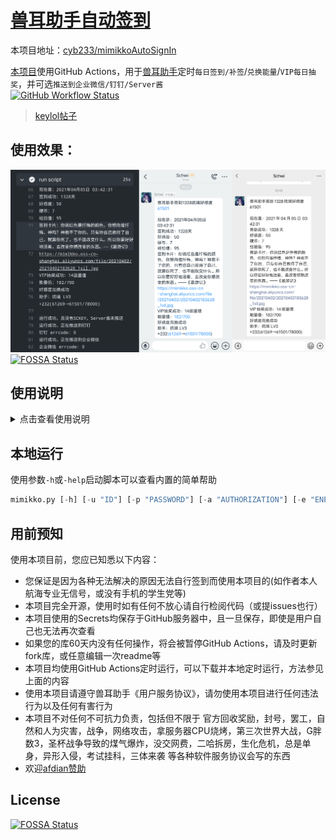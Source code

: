 # [兽耳助手自动签到](https://github.com/cyb233/mimikkoAutoSignIn)  
  
本项目地址：[cyb233/mimikkoAutoSignIn](https://github.com/cyb233/mimikkoAutoSignIn)  
  
[本项目](https://github.com/cyb233/mimikkoAutoSignIn)使用GitHub Actions，用于[兽耳助手](https://www.mimikko.cn/)定时`每日签到/补签`/`兑换能量`/`VIP每日抽奖`，并可选`推送到企业微信/钉钉/Server酱`  
[![GitHub Workflow Status](https://img.shields.io/github/workflow/status/cyb233/mimikkoAutoSignIn/CI)](https://github.com/cyb233/mimikkoAutoSignIn/actions)  
>[keylol帖子](https://keylol.com/t675496-1-1)  
## 使用效果：  
![result](/pic/result.png) [![FOSSA Status](https://app.fossa.com/api/projects/git%2Bgithub.com%2Fcyb233%2FmimikkoAutoSignIn.svg?type=shield)](https://app.fossa.com/projects/git%2Bgithub.com%2Fcyb233%2FmimikkoAutoSignIn?ref=badge_shield)
 
  
## 使用说明  
<details markdown='1'><summary>点击查看使用说明</summary>  
  
> 除了本人写的以下教程，也可以去看由[@Amcc1860](https://github.com/Amcc1860)编写的[保姆级教程](https://github.com/cyb233/mimikkoAutoSignIn/issues/4)  
#### 1. 先fork[本项目](https://github.com/cyb233/mimikkoAutoSignIn)（本项目已fork人数 [![GitHub forks](https://img.shields.io/github/forks/cyb233/mimikkoAutoSignIn?style=social)](https://github.com/cyb233/mimikkoAutoSignIn)）  
> 打开[本项目](https://github.com/cyb233/mimikkoAutoSignIn)，并点击如图fork按钮  
> ![fork](/pic/fork.png)  
  
#### 2. 在设置中创建action secrets：  
  
> |secret名称|必要条件|说明|  
> |-----|-----|-----|  
> |`ID`,  `PASSWORD`|`AUTHORIZATION`不存在时|登录账号(邮箱或手机号)和登录密码(优先使用此登录方式，参见注1)|  
> |`AUTHORIZATION`|`ID`,  `PASSWORD`不存在时|验证账号用，可由抓包获取(参见注2)|  
> |`ENERGY`|非必要|ENERGY参数用于签到及兑换能量，使用的code值为助手代码，下张表是已知的code值|
> |`RESIGN`|非必要|补签最近x天，可选数字1~7|  
> |`SCKEY`|非必要|server酱推送密钥，详见步骤5|  
> |`DDTOKEN`,  `DDSECRET`|非必要|钉钉推送，钉钉机器人`token`和安全设置`加签`的`secret`，可参考步骤5微信推送及[钉钉API文档](https://developers.dingtalk.com/document/app/custom-robot-access#topic-2026027)|  
> |`wxAgentId`,  `wxSecret`,  `wxCompanyId`|非必要|企业微信推送，可参考[server酱Turbo版说明](https://sct.ftqq.com)|  
> - 注1：建议使用ID密码登录，无技术要求，但每次执行可能会将其他设备挤下线  
> - 注2：AUTHORIZATION值为抓包获取，需要会使用抓包软件，但不会影响其他设备，新的登录会使旧的AUTHORIZATION失效  
  
> |code|ServantName|  
> |-----|-----|  
> |不设/不填|缺省值：梦梦奈|  
> |`nonona`|诺诺纳|  
> |`momona`|梦梦奈|  
> |`ariana`|爱莉安娜|  
> |`miruku`|米璐库|  
> |`nemuri`|奈姆利|  
> |`ruri`|琉璃|  
> |`alpha0`|阿尔法零|  
> |`miruku2`|米露可|  
> |`ulrica`|优莉卡|  
> |`giwa`|羲和|  
> |`maya`|摩耶|  
> - 注意：本项目不会完全及时地检查code可用性，如出现新助手而本表未更新，或助手code变更，可自行抓取code值；由于随意输入错误助手code所可能导致的问题，本项目不负任何责任  
  
> 如图`setting`→`secrets`→`new repository secret`  
> ![secrets](/pic/secrets.jpg)  
  
#### 3. 在actions中开启  
> - **请勿滥用GitHub Actions！**  
> - **如果您的库60天内没有任何操作，将会被暂停GitHub Actions，请及时更新fork库，或任意编辑一次readme等**  
> - 如图点击`I understand my workflows, go ahead and enable them`，并手动执行一次  
> ![actions](/pic/actions.jpg)  
> ![run](https://user-images.githubusercontent.com/35195193/104328725-13405200-5527-11eb-8540-c804a6d1142e.png)  
  
#### 4. 修改自动运行时间：  
> - 打开`mimikkoAutoSignIn/.github/workflows/auto_sign_in.yml`  
> - 在`第12行`修改`cron表达式`，默认北京时间每天凌晨`3:30`执行  
> - cron表达式怎么改？请去看[GitHub官方文档](https://docs.github.com/cn/actions/reference/workflow-syntax-for-github-actions#onschedule)  
  
#### 5. (可选)使用server酱推送：  
> ### 注意：  
> [升级说明](http://sc.ftqq.com/9.version)  
> [因为微信发布公告将在4月底下线模板消息，Server酱开发了以企业微信为主的多通道新版（ Turbo版 sct.ftqq.com ）。旧版将在4月后下线，请尽快完成配置的更新。](http://sc.ftqq.com/9.version)  
> [点击查看更多详情](http://sc.ftqq.com/9.version)  
>> 注：Turbo版免费用户每天可发送10条消息，且消息会被折叠  
> - 在server酱官网 [sct.ftqq.com](http://sct.ftqq.com/) 登录并复制`SCKEY`  
> - 在设置中创建名为`SCKEY`的action secrets  
> ![SCKEY](/pic/Screenshot_2021_0109_222138.png)  
</details>  
  
## 本地运行  
使用参数`-h`或`-help`启动脚本可以查看内置的简单帮助  
```python
mimikko.py [-h] [-u "ID"] [-p "PASSWORD"] [-a "AUTHORIZATION"] [-e "ENERGY"] [-r "RESIGN"] [-s "SCKEY"] [-d "DDTOKEN"] [-c "DDSECRET"] [-i "wxCompanyId"] [-x "wxSecret"] [-w "wxAgentId"]
```
  
## 用前预知  
使用本项目前，您应已知悉以下内容：  
- 您保证是因为各种无法解决的原因无法自行签到而使用本项目的(如作者本人航海专业无信号，或没有手机的学生党等)  
- 本项目完全开源，使用时如有任何不放心请自行检阅代码（或提issues也行）  
- 本项目使用的Secrets均保存于GitHub服务器中，且一旦保存，即使是用户自己也无法再次查看  
- 如果您的库60天内没有任何操作，将会被暂停GitHub Actions，请及时更新fork库，或任意编辑一次readme等  
- 本项目均使用GitHub Actions定时运行，可以下载并本地定时运行，方法参见上面的内容  
- 使用本项目请遵守兽耳助手《用户服务协议》，请勿使用本项目进行任何违法行为以及任何有害行为  
- 本项目不对任何不可抗力负责，包括但不限于 官方回收奖励，封号，罢工，自然和人为灾害，战争，网络攻击，拿服务器CPU烧烤，第三次世界大战，G胖数3，圣杯战争导致的煤气爆炸，没交网费，二哈拆房，生化危机，总是单身，异形入侵，考试挂科，三体来袭 等各种软件服务协议会写的东西  
- 欢迎[afdian赞助](https://afdian.net/@Schwi)  


## License
[![FOSSA Status](https://app.fossa.com/api/projects/git%2Bgithub.com%2Fcyb233%2FmimikkoAutoSignIn.svg?type=large)](https://app.fossa.com/projects/git%2Bgithub.com%2Fcyb233%2FmimikkoAutoSignIn?ref=badge_large)